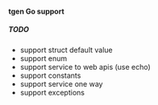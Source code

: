 #### tgen Go support

##### TODO

-   support struct default value
-   support enum
-   support service to web apis (use echo)
-   support constants
-   support service one way
-   support exceptions